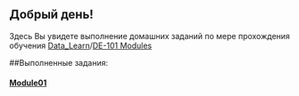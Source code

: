 ## Добрый день!
Здесь Вы увидете выполнение домашних заданий по мере прохождения обучения [Data_Learn](https://github.com/Data-Learn/data-engineering/tree/master/DE-101%20Modules)/[DE-101 Modules](https://github.com/Data-Learn/data-engineering/tree/master/DE-101%20Modules)

##Выполненные задания:
#### [Module01](https://github.com/Mbandrovskiy/Data-Learn/tree/main/Module01)

